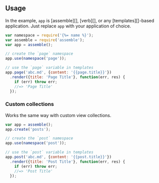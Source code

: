 ## Usage

In the example, `app` is [assemble][], [verb][], or any [templates][]-based application. Just replace `app` with your application of choice.

```js
var namespace = require('{%= name %}');
var assemble = require('assemble');
var app = assemble();

// create the `page` namespace
app.use(namespace('page'));

// use the `page` variable in templates
app.page('abc.md', {content: '{{page.title}}'})
  .render({title: 'Page Title'}, function(err, res) {
    if (err) throw err;
    //=> 'Page Title'
  });
```

### Custom collections

Works the same way with custom view collections.

```js
var app = assemble();
app.create('posts');

// create the `post` namespace
app.use(namespace('post'));

// use the `post` variable in templates
app.post('abc.md', {content: '{{post.title}}'})
  .render({title: 'Post Title'}, function(err, res) {
    if (err) throw err;
    //=> 'Post Title'
  });
```
